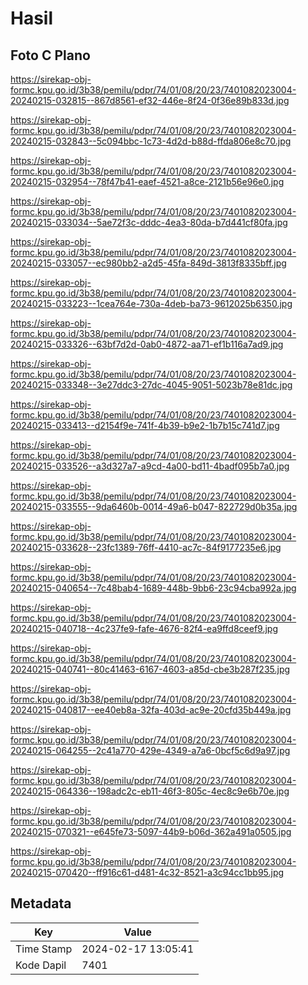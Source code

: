 # Hasil

## Foto C Plano

https://sirekap-obj-formc.kpu.go.id/3b38/pemilu/pdpr/74/01/08/20/23/7401082023004-20240215-032815--867d8561-ef32-446e-8f24-0f36e89b833d.jpg

https://sirekap-obj-formc.kpu.go.id/3b38/pemilu/pdpr/74/01/08/20/23/7401082023004-20240215-032843--5c094bbc-1c73-4d2d-b88d-ffda806e8c70.jpg

https://sirekap-obj-formc.kpu.go.id/3b38/pemilu/pdpr/74/01/08/20/23/7401082023004-20240215-032954--78f47b41-eaef-4521-a8ce-2121b56e96e0.jpg

https://sirekap-obj-formc.kpu.go.id/3b38/pemilu/pdpr/74/01/08/20/23/7401082023004-20240215-033034--5ae72f3c-dddc-4ea3-80da-b7d441cf80fa.jpg

https://sirekap-obj-formc.kpu.go.id/3b38/pemilu/pdpr/74/01/08/20/23/7401082023004-20240215-033057--ec980bb2-a2d5-45fa-849d-3813f8335bff.jpg

https://sirekap-obj-formc.kpu.go.id/3b38/pemilu/pdpr/74/01/08/20/23/7401082023004-20240215-033223--1cea764e-730a-4deb-ba73-9612025b6350.jpg

https://sirekap-obj-formc.kpu.go.id/3b38/pemilu/pdpr/74/01/08/20/23/7401082023004-20240215-033326--63bf7d2d-0ab0-4872-aa71-ef1b116a7ad9.jpg

https://sirekap-obj-formc.kpu.go.id/3b38/pemilu/pdpr/74/01/08/20/23/7401082023004-20240215-033348--3e27ddc3-27dc-4045-9051-5023b78e81dc.jpg

https://sirekap-obj-formc.kpu.go.id/3b38/pemilu/pdpr/74/01/08/20/23/7401082023004-20240215-033413--d2154f9e-741f-4b39-b9e2-1b7b15c741d7.jpg

https://sirekap-obj-formc.kpu.go.id/3b38/pemilu/pdpr/74/01/08/20/23/7401082023004-20240215-033526--a3d327a7-a9cd-4a00-bd11-4badf095b7a0.jpg

https://sirekap-obj-formc.kpu.go.id/3b38/pemilu/pdpr/74/01/08/20/23/7401082023004-20240215-033555--9da6460b-0014-49a6-b047-822729d0b35a.jpg

https://sirekap-obj-formc.kpu.go.id/3b38/pemilu/pdpr/74/01/08/20/23/7401082023004-20240215-033628--23fc1389-76ff-4410-ac7c-84f9177235e6.jpg

https://sirekap-obj-formc.kpu.go.id/3b38/pemilu/pdpr/74/01/08/20/23/7401082023004-20240215-040654--7c48bab4-1689-448b-9bb6-23c94cba992a.jpg

https://sirekap-obj-formc.kpu.go.id/3b38/pemilu/pdpr/74/01/08/20/23/7401082023004-20240215-040718--4c237fe9-fafe-4676-82f4-ea9ffd8ceef9.jpg

https://sirekap-obj-formc.kpu.go.id/3b38/pemilu/pdpr/74/01/08/20/23/7401082023004-20240215-040741--80c41463-6167-4603-a85d-cbe3b287f235.jpg

https://sirekap-obj-formc.kpu.go.id/3b38/pemilu/pdpr/74/01/08/20/23/7401082023004-20240215-040817--ee40eb8a-32fa-403d-ac9e-20cfd35b449a.jpg

https://sirekap-obj-formc.kpu.go.id/3b38/pemilu/pdpr/74/01/08/20/23/7401082023004-20240215-064255--2c41a770-429e-4349-a7a6-0bcf5c6d9a97.jpg

https://sirekap-obj-formc.kpu.go.id/3b38/pemilu/pdpr/74/01/08/20/23/7401082023004-20240215-064336--198adc2c-eb11-46f3-805c-4ec8c9e6b70e.jpg

https://sirekap-obj-formc.kpu.go.id/3b38/pemilu/pdpr/74/01/08/20/23/7401082023004-20240215-070321--e645fe73-5097-44b9-b06d-362a491a0505.jpg

https://sirekap-obj-formc.kpu.go.id/3b38/pemilu/pdpr/74/01/08/20/23/7401082023004-20240215-070420--ff916c61-d481-4c32-8521-a3c94cc1bb95.jpg


## Metadata

| Key        | Value               |
| ---------- | ------------------- |
| Time Stamp | 2024-02-17 13:05:41 |
| Kode Dapil | 7401                |



